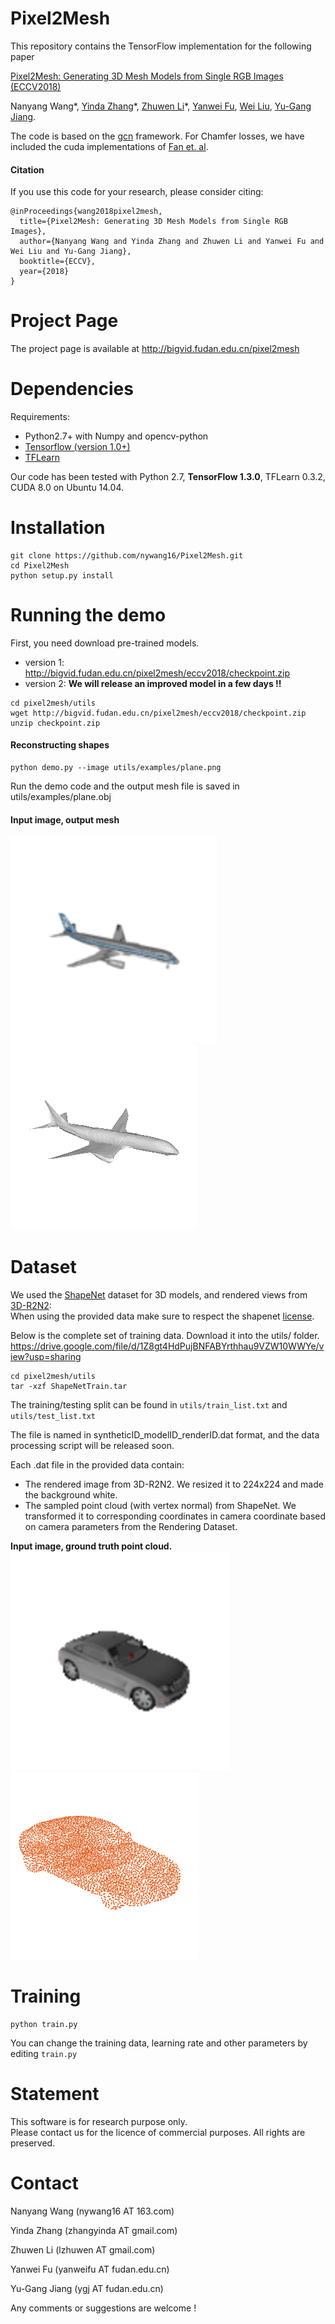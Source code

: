 # Pixel2Mesh
This repository contains the TensorFlow implementation for the following paper</br>

[Pixel2Mesh: Generating 3D Mesh Models from Single RGB Images (ECCV2018)](https://arxiv.org/abs/1804.01654)</br>

Nanyang Wang*, [Yinda Zhang](http://robots.princeton.edu/people/yindaz/)\*, [Zhuwen Li](http://www.lizhuwen.com/)\*, [Yanwei Fu](http://yanweifu.github.io/), [Wei Liu](http://www.ee.columbia.edu/~wliu/), [Yu-Gang Jiang](http://www.yugangjiang.info/).

The code is based on the [gcn](https://github.com/tkipf/gcn) framework. For Chamfer losses, we have included the cuda implementations of [Fan et. al](https://github.com/fanhqme/PointSetGeneration).

#### Citation
If you use this code for your research, please consider citing:

    @inProceedings{wang2018pixel2mesh,
      title={Pixel2Mesh: Generating 3D Mesh Models from Single RGB Images},
      author={Nanyang Wang and Yinda Zhang and Zhuwen Li and Yanwei Fu and Wei Liu and Yu-Gang Jiang},
      booktitle={ECCV},
      year={2018}
    }

# Project Page
The project page is available at http://bigvid.fudan.edu.cn/pixel2mesh

# Dependencies
Requirements:
* Python2.7+ with Numpy and opencv-python
* [Tensorflow (version 1.0+)](https://www.tensorflow.org/install/)
* [TFLearn](http://tflearn.org/installation/)

Our code has been tested with Python 2.7, **TensorFlow 1.3.0**, TFLearn 0.3.2, CUDA 8.0 on Ubuntu 14.04.

# Installation
    git clone https://github.com/nywang16/Pixel2Mesh.git
    cd Pixel2Mesh
    python setup.py install    

# Running the demo
First, you need download pre-trained models.
* version 1: http://bigvid.fudan.edu.cn/pixel2mesh/eccv2018/checkpoint.zip
* version 2: **We will release an improved model in a few days !!**
```
cd pixel2mesh/utils
wget http://bigvid.fudan.edu.cn/pixel2mesh/eccv2018/checkpoint.zip
unzip checkpoint.zip
```

#### Reconstructing shapes
    python demo.py --image utils/examples/plane.png
Run the demo code and the output mesh file is saved in utils/examples/plane.obj 

#### Input image, output mesh
<img src="./pictures/plane.png" width = "330px" /><img src="./pictures/plane.gif" />

# Dataset

We used the [ShapeNet](https://www.shapenet.org) dataset for 3D models, and rendered views from [3D-R2N2](https://github.com/chrischoy/3D-R2N2):</br>
When using the provided data make sure to respect the shapenet [license](https://shapenet.org/terms).

Below is the complete set of training data. Download it into the utils/ folder.
https://drive.google.com/file/d/1Z8gt4HdPujBNFABYrthhau9VZW10WWYe/view?usp=sharing </br>

    cd pixel2mesh/utils
    tar -xzf ShapeNetTrain.tar


The training/testing split can be found in `utils/train_list.txt` and `utils/test_list.txt` </br>
    
The file is named in syntheticID_modelID_renderID.dat format, and the data processing script will be released soon.

Each .dat file in the provided data contain: </br>
* The rendered image from 3D-R2N2. We resized it to 224x224 and made the background white.
* The sampled point cloud (with vertex normal) from ShapeNet. We transformed it to corresponding coordinates in camera coordinate based on camera parameters from the Rendering Dataset.

**Input image, ground truth point cloud.**</br>
<img src="./pictures/car_example.png" width = "350px" />
![label](./pictures/car_example.gif)

# Training
    python train.py
You can change the training data, learning rate and other parameters by editing `train.py`

# Statement
This software is for research purpose only. </br>
Please contact us for the licence of commercial purposes. All rights are preserved.

# Contact
Nanyang Wang (nywang16 AT 163.com)

Yinda Zhang (zhangyinda AT gmail.com)

Zhuwen Li (lzhuwen AT gmail.com)

Yanwei Fu (yanweifu AT fudan.edu.cn)

Yu-Gang Jiang (ygj AT fudan.edu.cn)

Any comments or suggestions are welcome !
